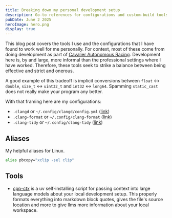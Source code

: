 ```yaml
---
title: Breaking down my personal development setup
description: Go-to references for configurations and custom-build tools. Includes tools for copy-pasting context into large language models. Largely published so I can quickly graph this stuff on my work computer! 
pubDate: June 2 2025
heroImage: hero.png
display: true
---
```


This blog post covers the tools I use and the configurations that I have found to work well for me personally. For context, most of these come from doing development as part of [Cavalier Autonomous Racing](https://autonomousracing.dev/). Development here is, by and large, more informal than the professional settings where I have worked. Therefore, these tools seek to strike a balance between being effective and strict and onerous.

A good example of this tradeoff is implicit conversions between `float` <-> `double`, `size_t` <-> `uint32_t` and `int32` <-> `long64`. Spamming `static_cast` does not really make your program any better.

With that framing here are my configurations:

- `.clangd` or `~/.config/clangd/config.yml` ([link](https://raw.githubusercontent.com/wkaisertexas/wkaisertexas.github.io/refs/heads/main/src/blog/personal-development-setup/.clangd))
- `.clang-format` or `~/.config/clang-format` ([link](https://raw.githubusercontent.com/wkaisertexas/wkaisertexas.github.io/refs/heads/main/src/blog/personal-development-setup/.clang-format))
- `.clang-tidy` or `~/.config/clang-tidy` ([link](https://raw.githubusercontent.com/wkaisertexas/wkaisertexas.github.io/refs/heads/main/src/blog/personal-development-setup/.clang-tidy))

## Aliases

My helpful aliases for Linux.

```bash
alias pbcopy="xclip -sel clip"
```

## Tools

- [cpp-ctx](https://raw.githubusercontent.com/wkaisertexas/wkaisertexas.github.io/refs/heads/main/src/content/blog/personal-development-setup/cpp-ctx.py) is a uv self-installing script for passing context into large language models about your local development setup. This properly formats everything into markdown block quotes, gives the file's source location and more to give llms more information about your local workspace.